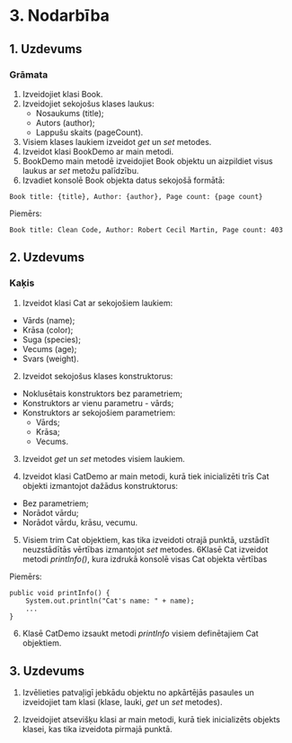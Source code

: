 # 3. Nodarbība
## 1. Uzdevums
### Grāmata

1. Izveidojiet klasi Book.
2. Izveidojiet sekojošus klases laukus:
   * Nosaukums (title);
   * Autors (author);
   * Lappušu skaits (pageCount).
3. Visiem klases laukiem izveidot *get* un *set* metodes.
4. Izveidot klasi BookDemo ar main metodi.
5. BookDemo main metodē izveidojiet Book objektu un aizpildiet visus laukus ar *set* metožu palīdzību.
6. Izvadiet konsolē Book objekta datus sekojošā formātā:
```
Book title: {title}, Author: {author}, Page count: {page count}
```
Piemērs:
```
Book title: Clean Code, Author: Robert Cecil Martin, Page count: 403
```

## 2. Uzdevums
### Kaķis

1. Izveidot klasi Cat ar sekojošiem laukiem:
* Vārds (name);
* Krāsa (color);
* Suga (species);
* Vecums (age);
* Svars (weight).

2. Izveidot sekojošus klases konstruktorus:

* Noklusētais konstruktors bez parametriem;
* Konstruktors ar vienu parametru - vārds;
* Konstruktors ar sekojošiem parametriem:
  * Vārds;
  * Krāsa;
  * Vecums.

3. Izveidot *get* un *set* metodes visiem laukiem.

4. Izveidot klasi CatDemo ar main metodi, kurā tiek inicializēti trīs Cat objekti izmantojot dažādus konstruktorus:
* Bez parametriem;
* Norādot vārdu;
* Norādot vārdu, krāsu, vecumu.

5. Visiem trim Cat objektiem, kas tika izveidoti otrajā punktā, uzstādīt neuzstādītās vērtības izmantojot *set* metodes.
6Klasē Cat izveidot metodi *printInfo()*, kura izdrukā konsolē visas Cat objekta vērtības

Piemērs:

```
public void printInfo() {
    System.out.println("Cat's name: " + name);
    ...
}
```
6. Klasē CatDemo izsaukt metodi *printInfo* visiem definētajiem Cat objektiem.

## 3. Uzdevums

1. Izvēlieties patvaļigī jebkādu objektu no apkārtējās pasaules un izveidojiet tam klasi (klase, lauki, *get* un *set* metodes).

2. Izveidojiet atsevišķu klasi ar main metodi, kurā tiek inicializēts objekts klasei, kas tika izveidota pirmajā punktā.
